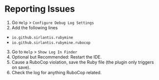# Reporting Issues

1. Go `Help` > `Configure Debug Log Settings`
2. Add the following lines
 - `io.github.sirlantis.rubymine`
 - `io.github.sirlantis.rubymine.rubocop`
3. Go to `Help` > `Show Log In Finder`
4. Optional but Recommended: Restart the IDE.
5. Cause a RuboCop violation, save the Ruby file (the plugin only triggers on save).
6. Check the log for anything RuboCop related.
